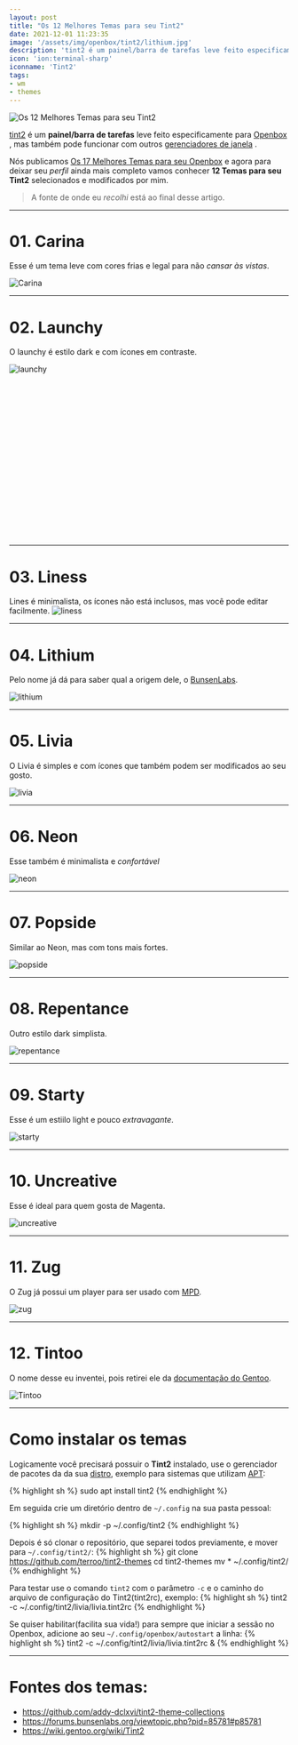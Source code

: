 ```yaml
---
layout: post
title: "Os 12 Melhores Temas para seu Tint2"
date: 2021-12-01 11:23:35
image: '/assets/img/openbox/tint2/lithium.jpg'
description: 'tint2 é um painel/barra de tarefas leve feito especificamente para Openbox, mas também pode funcionar com outros gerenciadores de janelas.'
icon: 'ion:terminal-sharp'
iconname: 'Tint2'
tags:
- wm
- themes
---
```


![Os 12 Melhores Temas para seu Tint2](/assets/img/openbox/tint2/lithium.jpg) 

[tint2](https://gitlab.com/o9000/tint2) é um **painel/barra de tarefas** leve feito especificamente para [Openbox](https://terminalroot.com.br/2021/11/os-17-melhores-temas-para-seu-openbox.html) , mas também pode funcionar com outros [gerenciadores de janela](https://terminalroot.com.br/tags#wm) .

Nós publicamos [Os 17 Melhores Temas para seu Openbox](https://terminalroot.com.br/2021/11/os-17-melhores-temas-para-seu-openbox.html) e agora para deixar seu *perfil* ainda mais completo vamos conhecer **12 Temas para seu Tint2** selecionados e modificados por mim.
> A fonte de onde eu *recolhi* está ao final desse artigo.

---

# 01. Carina
Esse é um tema leve com cores frias e legal para não *cansar às vistas*. 

![Carina](/assets/img/openbox/tint2/carina.jpg) 

---

# 02. Launchy
O launchy é estilo dark e com ícones em contraste.

![launchy](/assets/img/openbox/tint2/launchy.jpg)


<!-- QUADRADO -->
<script async src="//pagead2.googlesyndication.com/pagead/js/adsbygoogle.js"></script>
<ins class="adsbygoogle"
style="display:inline-block;width:336px;height:280px"
data-ad-client="ca-pub-2838251107855362"
data-ad-slot="5351066970"></ins>
<script>
(adsbygoogle = window.adsbygoogle || []).push({});
</script>

---

# 03. Liness
Lines é minimalista, os ícones não está inclusos, mas você pode editar facilmente.
![liness](/assets/img/openbox/tint2/liness.jpg)

---

# 04. Lithium
Pelo nome já dá para saber qual a origem dele, o [BunsenLabs](https://www.bunsenlabs.org/).

![lithium](/assets/img/openbox/tint2/lithium.jpg)

---

# 05. Livia
O Livia é simples e com ícones que também podem ser modificados ao seu gosto.

![livia](/assets/img/openbox/tint2/livia.jpg)

---

# 06. Neon
Esse também é minimalista e *confortável*

![neon](/assets/img/openbox/tint2/neon.jpg)

---

# 07. Popside
Similar ao Neon, mas com tons mais fortes.

![popside](/assets/img/openbox/tint2/popside.jpg)

---

# 08. Repentance
Outro estilo dark simplista.

![repentance](/assets/img/openbox/tint2/repentance.jpg)

---

# 09. Starty
Esse é um estiilo light e pouco *extravagante*.

![starty](/assets/img/openbox/tint2/starty.jpg)

---

# 10. Uncreative
Esse é ideal para quem gosta de Magenta.


<!-- RETANGULO LARGO 2 -->
<script async src="//pagead2.googlesyndication.com/pagead/js/adsbygoogle.js"></script>
<ins class="adsbygoogle"
style="display:block; text-align:center;"
data-ad-layout="in-article"
data-ad-format="fluid"
data-ad-client="ca-pub-2838251107855362"
data-ad-slot="8549252987"></ins>
<script>
(adsbygoogle = window.adsbygoogle || []).push({});
</script>

![uncreative](/assets/img/openbox/tint2/uncreative.jpg)

---

# 11. Zug
O Zug já possui um player para ser usado com [MPD](https://terminalroot.com.br/2019/07/instale-e-configurar-o-ncmpcpp-e-mpd-no-seu-linux.html).

![zug](/assets/img/openbox/tint2/zug.jpg)

---

# 12. Tintoo
O nome desse eu inventei, pois retirei ele da [documentação do Gentoo](https://wiki.gentoo.org/wiki/Tint2).

![Tintoo](/assets/img/openbox/tint2/tintoo.jpg) 

---

# Como instalar os temas
Logicamente você precisará possuir o **Tint2** instalado, use o gerenciador de pacotes da da sua [distro](https://terminalroot.com.br/tags#distro), exemplo para sistemas que utilizam [APT](https://terminalroot.com.br/2012/12/curso-certificacao-linux-lpi-1.html):

{% highlight sh %}
sudo apt install tint2
{% endhighlight %}

Em seguida crie um diretório dentro de `~/.config` na sua pasta pessoal:

{% highlight sh %}
mkdir -p ~/.config/tint2
{% endhighlight %}

Depois é só clonar o repositório, que separei todos previamente, e mover para `~/.config/tint2/`:
{% highlight sh %}
git clone https://github.com/terroo/tint2-themes
cd tint2-themes
mv * ~/.config/tint2/
{% endhighlight %}

Para testar use o comando `tint2` com o parâmetro `-c` e o caminho do arquivo de configuração do Tint2(tint2rc), exemplo:
{% highlight sh %}
tint2 -c ~/.config/tint2/livia/livia.tint2rc
{% endhighlight %}

Se quiser habilitar(facilita sua vida!) para sempre que iniciar a sessão no Openbox, adicione ao seu `~/.config/openbox/autostart` a linha:
{% highlight sh %}
tint2 -c ~/.config/tint2/livia/livia.tint2rc &
{% endhighlight %}

---

# Fontes dos temas:
+ <https://github.com/addy-dclxvi/tint2-theme-collections>
+ <https://forums.bunsenlabs.org/viewtopic.php?pid=85781#p85781>
+ <https://wiki.gentoo.org/wiki/Tint2>


